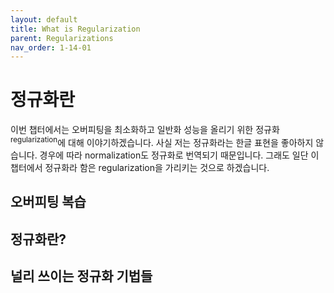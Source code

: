```yaml
---
layout: default
title: What is Regularization
parent: Regularizations
nav_order: 1-14-01
---
```


# 정규화란

이번 챕터에서는 오버피팅을 최소화하고 일반화 성능을 올리기 위한 정규화<sup>regularization</sup>에 대해 이야기하겠습니다.
사실 저는 정규화라는 한글 표현을 좋아하지 않습니다.
경우에 따라 normalization도 정규화로 번역되기 때문입니다.
그래도 일단 이 챕터에서 정규화라 함은 regularization을 가리키는 것으로 하겠습니다.

## 오버피팅 복습

## 정규화란?

## 널리 쓰이는 정규화 기법들
